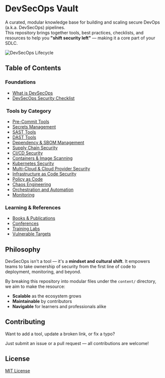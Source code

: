 #  DevSecOps Vault

A curated, modular knowledge base for building and scaling secure DevOps (a.k.a. DevSecOps) pipelines.  
This repository brings together tools, best practices, checklists, and resources to help you **"shift security left"** — making it a core part of your SDLC.

![DevSecOps Lifecycle](../imgs/devsecopslife.png)

##  Table of Contents

###  Foundations
- [What is DevSecOps](#what-is-devsecops)
- [DevSecOps Security Checklist](#devsecops-security-checklist)

### ️ Tools by Category
- [Pre-Commit Tools](#pre-commit-security-tools)
- [Secrets Management](#secrets-management-in-devsecops)
- [SAST Tools](#static-application-security-testing-sast)
- [DAST Tools](#dynamic-application-security-testing-dast)
- [Dependency & SBOM Management](#dependency-and-sbom-management)
- [Supply Chain Security](#supply-chain-security-in-devsecops)
- [CI/CD Security](#cicd-security)
- [Containers & Image Scanning](#container-security-in-devsecops)
- [Kubernetes Security](#kubernetes-security-in-devsecops)
- [Multi-Cloud & Cloud Provider Security](#cloud-security-in-devsecops)
- [Infrastructure as Code Security](#infrastructure-as-code-iac-security)
- [Policy as Code](#policy-as-code-pac-in-devsecops)
- [Chaos Engineering](#chaos-engineering-in-devsecops)
- [Orchestration and Automation](#orchestration-and-automation-in-devsecops)
- [Monitoring](#monitoring-and-observability-in-devsecops)

###  Learning & References
- [Books & Publications](#devsecops-books)
- [Conferences](#devsecops-conferences-and-events)
- [Training Labs](#devsecops-labs-and-hands-on-platforms)
- [Vulnerable Targets](#vulnerable-applications-for-devsecops-practice)


##  Philosophy

DevSecOps isn't a tool — it's a **mindset and cultural shift**. It empowers teams to take ownership of security from the first line of code to deployment, monitoring, and beyond.

By breaking this repository into modular files under the `content/` directory, we aim to make the resource:
- **Scalable** as the ecosystem grows
- **Maintainable** by contributors
- **Navigable** for learners and professionals alike


##  Contributing

Want to add a tool, update a broken link, or fix a typo?

Just submit an issue or a pull request — all contributions are welcome!


##  License

[MIT License](./LICENSE)

